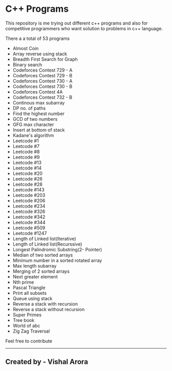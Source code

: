 # C++ Programs

This repository is me trying out different c++ programs and also for competitive programmers who want solution to problems in c++ language.

There a a total of 53 programs
 - Almost Coin
 - Array reverse using stack
 - Breadth First Search for Graph
 - Binary search
 - Codeforces Contest 729 - A
 - Codeforces Contest 729 - B
 - Codeforces Contest 730 - A
 - Codeforces Contest 730 - B
 - Codeforces Contest 4A
 - Codeforces Contest 732 - B
 - Continous max subarray
 - DP no. of paths
 - Find the highest number
 - GCD of two numbers
 - GFG max character
 - Insert at bottom of stack
 - Kadane's algorithm
 - Leetcode #1
 - Leetcode #7
 - Leetcode #8
 - Leetcode #9
 - Leetcode #13
 - Leetcode #14
 - Leetcode #20
 - Leetcode #26
 - Leetcode #28
 - Leetcode #143
 - Leetcode #203
 - Leetcode #206
 - Leetcode #234
 - Leetcode #326
 - Leetcode #342
 - Leetcode #344
 - Leetcode #509
 - Leetcode #1247
 - Length of Linked list(Iterative)
 - Length of Linked list(Recurssive)
 - Longest Palindromic Substring(2- Pointer)
 - Median of two sorted arrays
 - Minimum number in a sorted rotated array
 - Max length subarray
 - Merging of 2 sorted arrays
 - Next greater element
 - Nth prime
 - Pascal Triangle
 - Print all subsets
 - Queue using stack
 - Reverse a stack with recursion
 - Reverse a stack without recursion
 - Super Primes
 - Tree book
 - World of abc
 - Zig Zag Traversal

Feel free to contribute

***
Created by - Vishal Arora
---